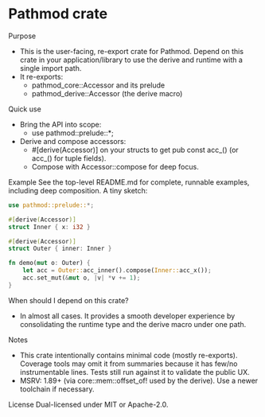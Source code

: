 Pathmod crate
==============

Purpose
- This is the user-facing, re-export crate for Pathmod. Depend on this crate in your application/library to use the derive and runtime with a single import path.
- It re-exports:
  - pathmod_core::Accessor and its prelude
  - pathmod_derive::Accessor (the derive macro)

Quick use
- Bring the API into scope:
  - use pathmod::prelude::*;
- Derive and compose accessors:
  - #[derive(Accessor)] on your structs to get pub const acc_<field>() (or acc_<idx>() for tuple fields).
  - Compose with Accessor::compose for deep focus.

Example
See the top-level README.md for complete, runnable examples, including deep composition. A tiny sketch:

```rust
use pathmod::prelude::*;

#[derive(Accessor)]
struct Inner { x: i32 }

#[derive(Accessor)]
struct Outer { inner: Inner }

fn demo(mut o: Outer) {
    let acc = Outer::acc_inner().compose(Inner::acc_x());
    acc.set_mut(&mut o, |v| *v += 1);
}
```

When should I depend on this crate?
- In almost all cases. It provides a smooth developer experience by consolidating the runtime type and the derive macro under one path.

Notes
- This crate intentionally contains minimal code (mostly re-exports). Coverage tools may omit it from summaries because it has few/no instrumentable lines. Tests still run against it to validate the public UX.
- MSRV: 1.89+ (via core::mem::offset_of! used by the derive). Use a newer toolchain if necessary.

License
Dual-licensed under MIT or Apache-2.0.
